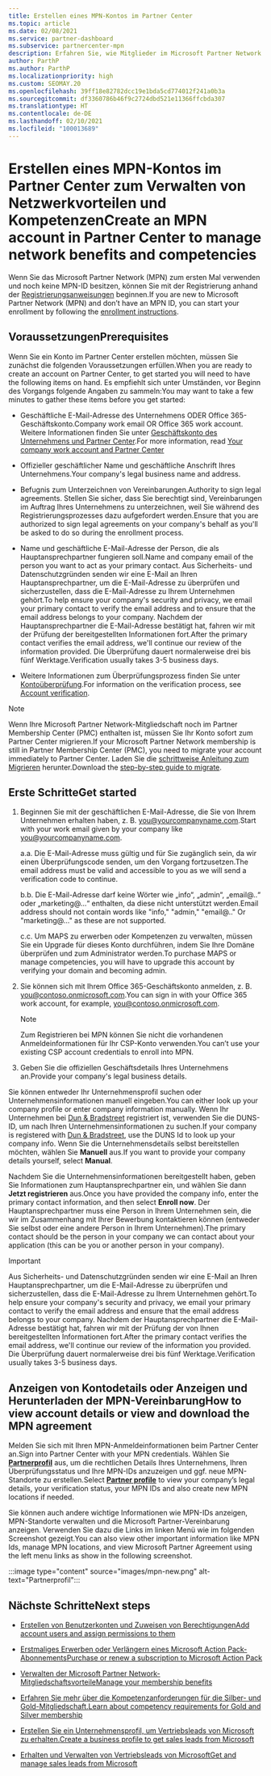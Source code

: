 ```yaml
---
title: Erstellen eines MPN-Kontos im Partner Center
ms.topic: article
ms.date: 02/08/2021
ms.service: partner-dashboard
ms.subservice: partnercenter-mpn
description: Erfahren Sie, wie Mitglieder im Microsoft Partner Network ein Partner Center-Konto erstellen können, um ihre Netzwerkvorteile und Kompetenzen zu verwalten.
author: ParthP
ms.author: ParthP
ms.localizationpriority: high
ms.custom: SEOMAY.20
ms.openlocfilehash: 39ff18e82782dcc19e1bda5cd774012f241a0b3a
ms.sourcegitcommit: df3360786b46f9c2724dbd521e11366ffcbda307
ms.translationtype: HT
ms.contentlocale: de-DE
ms.lasthandoff: 02/10/2021
ms.locfileid: "100013689"
---
```

# <a name="create-an-mpn-account-in-partner-center-to-manage-network-benefits-and-competencies"></a><span data-ttu-id="91a4b-103">Erstellen eines MPN-Kontos im Partner Center zum Verwalten von Netzwerkvorteilen und Kompetenzen</span><span class="sxs-lookup"><span data-stu-id="91a4b-103">Create an MPN account in Partner Center to manage network benefits and competencies</span></span>


<span data-ttu-id="91a4b-104">Wenn Sie das Microsoft Partner Network (MPN) zum ersten Mal verwenden und noch keine MPN-ID besitzen, können Sie mit der Registrierung anhand der [Registrierungsanweisungen](https://partner.microsoft.com/dashboard/account/v3/enrollment/introduction/partnership) beginnen.</span><span class="sxs-lookup"><span data-stu-id="91a4b-104">If you are new to Microsoft Partner Network (MPN) and don’t have an MPN ID, you can start your enrollment by following the [enrollment instructions](https://partner.microsoft.com/dashboard/account/v3/enrollment/introduction/partnership).</span></span>

## <a name="prerequisites"></a><span data-ttu-id="91a4b-105">Voraussetzungen</span><span class="sxs-lookup"><span data-stu-id="91a4b-105">Prerequisites</span></span> 

<span data-ttu-id="91a4b-106">Wenn Sie ein Konto im Partner Center erstellen möchten, müssen Sie zunächst die folgenden Voraussetzungen erfüllen.</span><span class="sxs-lookup"><span data-stu-id="91a4b-106">When you are ready to create an account on Partner Center, to get started you will need to have the following items on hand.</span></span>  <span data-ttu-id="91a4b-107">Es empfiehlt sich unter Umständen, vor Beginn des Vorgangs folgende Angaben zu sammeln:</span><span class="sxs-lookup"><span data-stu-id="91a4b-107">You may want to take a few minutes to gather these items before you get started:</span></span>

- <span data-ttu-id="91a4b-108">Geschäftliche E-Mail-Adresse des Unternehmens ODER Office 365-Geschäftskonto.</span><span class="sxs-lookup"><span data-stu-id="91a4b-108">Company work email OR Office 365 work account.</span></span> <span data-ttu-id="91a4b-109">Weitere Informationen finden Sie unter [Geschäftskonto des Unternehmens und Partner Center](azure-active-directory-tenants-and-partner-center.md).</span><span class="sxs-lookup"><span data-stu-id="91a4b-109">For more information, read [Your company work account and Partner Center](azure-active-directory-tenants-and-partner-center.md)</span></span> 
 
- <span data-ttu-id="91a4b-110">Offizieller geschäftlicher Name und geschäftliche Anschrift Ihres Unternehmens.</span><span class="sxs-lookup"><span data-stu-id="91a4b-110">Your company's legal business name and address.</span></span>

- <span data-ttu-id="91a4b-111">Befugnis zum Unterzeichnen von Vereinbarungen.</span><span class="sxs-lookup"><span data-stu-id="91a4b-111">Authority to sign legal agreements.</span></span> <span data-ttu-id="91a4b-112">Stellen Sie sicher, dass Sie berechtigt sind, Vereinbarungen im Auftrag Ihres Unternehmens zu unterzeichnen, weil Sie während des Registrierungsprozesses dazu aufgefordert werden.</span><span class="sxs-lookup"><span data-stu-id="91a4b-112">Ensure that you are authorized to sign legal agreements on your company's behalf as you'll be asked to do so during the enrollment process.</span></span>

- <span data-ttu-id="91a4b-113">Name und geschäftliche E-Mail-Adresse der Person, die als Hauptansprechpartner fungieren soll.</span><span class="sxs-lookup"><span data-stu-id="91a4b-113">Name and company email of the person you want to act as your primary contact.</span></span> <span data-ttu-id="91a4b-114">Aus Sicherheits- und Datenschutzgründen senden wir eine E-Mail an Ihren Hauptansprechpartner, um die E-Mail-Adresse zu überprüfen und sicherzustellen, dass die E-Mail-Adresse zu Ihrem Unternehmen gehört.</span><span class="sxs-lookup"><span data-stu-id="91a4b-114">To help ensure your company's security and privacy, we email your primary contact to verify the email address and to ensure that the email address belongs to your company.</span></span> <span data-ttu-id="91a4b-115">Nachdem der Hauptansprechpartner die E-Mail-Adresse bestätigt hat, fahren wir mit der Prüfung der bereitgestellten Informationen fort.</span><span class="sxs-lookup"><span data-stu-id="91a4b-115">After the primary contact verifies the email address, we'll continue our review of the information provided.</span></span> <span data-ttu-id="91a4b-116">Die Überprüfung dauert normalerweise drei bis fünf Werktage.</span><span class="sxs-lookup"><span data-stu-id="91a4b-116">Verification usually takes 3-5 business days.</span></span> 

- <span data-ttu-id="91a4b-117">Weitere Informationen zum Überprüfungsprozess finden Sie unter [Kontoüberprüfung](verification-responses.md).</span><span class="sxs-lookup"><span data-stu-id="91a4b-117">For information on the verification process, see [Account verification](verification-responses.md).</span></span>

>[!NOTE]
><span data-ttu-id="91a4b-118">Wenn Ihre Microsoft Partner Network-Mitgliedschaft noch im Partner Membership Center (PMC) enthalten ist, müssen Sie Ihr Konto sofort zum Partner Center migrieren.</span><span class="sxs-lookup"><span data-stu-id="91a4b-118">If your Microsoft Partner Network membership is still in Partner Membership Center (PMC), you need to migrate your account immediately to Partner Center.</span></span> <span data-ttu-id="91a4b-119">Laden Sie die [schrittweise Anleitung zum Migrieren](https://assetsprod.microsoft.com/mpn/migrate-pmc-pc-mpa-guide.pptx) herunter.</span><span class="sxs-lookup"><span data-stu-id="91a4b-119">Download the [step-by-step guide to migrate](https://assetsprod.microsoft.com/mpn/migrate-pmc-pc-mpa-guide.pptx).</span></span>

## <a name="get-started"></a><span data-ttu-id="91a4b-120">Erste Schritte</span><span class="sxs-lookup"><span data-stu-id="91a4b-120">Get started</span></span>

1. <span data-ttu-id="91a4b-121">Beginnen Sie mit der geschäftlichen E-Mail-Adresse, die Sie von Ihrem Unternehmen erhalten haben, z. B. you@yourcompanyname.com.</span><span class="sxs-lookup"><span data-stu-id="91a4b-121">Start with your work email given by your company like you@yourcompanyname.com.</span></span>
 
    <span data-ttu-id="91a4b-122">a.</span><span class="sxs-lookup"><span data-stu-id="91a4b-122">a.</span></span>  <span data-ttu-id="91a4b-123">Die E-Mail-Adresse muss gültig und für Sie zugänglich sein, da wir einen Überprüfungscode senden, um den Vorgang fortzusetzen.</span><span class="sxs-lookup"><span data-stu-id="91a4b-123">The email address must be valid and accessible to you as we will send a verification code to continue.</span></span>

    <span data-ttu-id="91a4b-124">b.</span><span class="sxs-lookup"><span data-stu-id="91a4b-124">b.</span></span>  <span data-ttu-id="91a4b-125">Die E-Mail-Adresse darf keine Wörter wie „info“, „admin“, „email@..“ oder „marketing@...“ enthalten, da diese nicht unterstützt werden.</span><span class="sxs-lookup"><span data-stu-id="91a4b-125">Email address should not contain words like "info," "admin," "email@.." Or "marketing@..." as these are not supported.</span></span>

    <span data-ttu-id="91a4b-126">c.</span><span class="sxs-lookup"><span data-stu-id="91a4b-126">c.</span></span>  <span data-ttu-id="91a4b-127">Um MAPS zu erwerben oder Kompetenzen zu verwalten, müssen Sie ein Upgrade für dieses Konto durchführen, indem Sie Ihre Domäne überprüfen und zum Administrator werden.</span><span class="sxs-lookup"><span data-stu-id="91a4b-127">To purchase MAPS or manage competencies, you will have to upgrade this account by verifying your domain and becoming admin.</span></span> 

2. <span data-ttu-id="91a4b-128">Sie können sich mit Ihrem Office 365-Geschäftskonto anmelden, z. B. you@contoso.onmicrosoft.com.</span><span class="sxs-lookup"><span data-stu-id="91a4b-128">You can sign in with your Office 365 work account, for example, you@contoso.onmicrosoft.com.</span></span>

   >[!NOTE]
   > <span data-ttu-id="91a4b-129">Zum Registrieren bei MPN können Sie nicht die vorhandenen Anmeldeinformationen für Ihr CSP-Konto verwenden.</span><span class="sxs-lookup"><span data-stu-id="91a4b-129">You can’t use your existing CSP account credentials to enroll into MPN.</span></span>

3. <span data-ttu-id="91a4b-130">Geben Sie die offiziellen Geschäftsdetails Ihres Unternehmens an.</span><span class="sxs-lookup"><span data-stu-id="91a4b-130">Provide your company's legal business details.</span></span>

<span data-ttu-id="91a4b-131">Sie können entweder Ihr Unternehmensprofil suchen oder Unternehmensinformationen manuell eingeben.</span><span class="sxs-lookup"><span data-stu-id="91a4b-131">You can either look up your company profile or enter company information manually.</span></span> <span data-ttu-id="91a4b-132">Wenn Ihr Unternehmen bei [Dun & Bradstreet](https://partner.microsoft.com/marketing/usisvshowcase/dunandbrad) registriert ist, verwenden Sie die DUNS-ID, um nach Ihren Unternehmensinformationen zu suchen.</span><span class="sxs-lookup"><span data-stu-id="91a4b-132">If your company is registered with [Dun & Bradstreet](https://partner.microsoft.com/marketing/usisvshowcase/dunandbrad), use the DUNS Id to look up your company info.</span></span> <span data-ttu-id="91a4b-133">Wenn Sie die Unternehmensdetails selbst bereitstellen möchten, wählen Sie **Manuell** aus.</span><span class="sxs-lookup"><span data-stu-id="91a4b-133">If you want to provide your company details yourself, select **Manual**.</span></span>

<span data-ttu-id="91a4b-134">Nachdem Sie die Unternehmensinformationen bereitgestellt haben, geben Sie Informationen zum Hauptansprechpartner ein, und wählen Sie dann **Jetzt registrieren** aus.</span><span class="sxs-lookup"><span data-stu-id="91a4b-134">Once you have provided the company info, enter the primary contact information, and then select **Enroll now**.</span></span>
<span data-ttu-id="91a4b-135">Der Hauptansprechpartner muss eine Person in Ihrem Unternehmen sein, die wir im Zusammenhang mit Ihrer Bewerbung kontaktieren können (entweder Sie selbst oder eine andere Person in Ihrem Unternehmen).</span><span class="sxs-lookup"><span data-stu-id="91a4b-135">The primary contact should be the person in your company we can contact about your application (this can be you or another person in your company).</span></span>

>[!IMPORTANT]
><span data-ttu-id="91a4b-136">Aus Sicherheits- und Datenschutzgründen senden wir eine E-Mail an Ihren Hauptansprechpartner, um die E-Mail-Adresse zu überprüfen und sicherzustellen, dass die E-Mail-Adresse zu Ihrem Unternehmen gehört.</span><span class="sxs-lookup"><span data-stu-id="91a4b-136">To help ensure your company's security and privacy, we email your primary contact to verify the email address and ensure that the email address belongs to your company.</span></span> <span data-ttu-id="91a4b-137">Nachdem der Hauptansprechpartner die E-Mail-Adresse bestätigt hat, fahren wir mit der Prüfung der von Ihnen bereitgestellten Informationen fort.</span><span class="sxs-lookup"><span data-stu-id="91a4b-137">After the primary contact verifies the email address, we'll continue our review of the information you provided.</span></span> <span data-ttu-id="91a4b-138">Die Überprüfung dauert normalerweise drei bis fünf Werktage.</span><span class="sxs-lookup"><span data-stu-id="91a4b-138">Verification usually takes 3-5 business days.</span></span> 

## <a name="how-to-view-account-details-or-view-and-download-the-mpn-agreement"></a><span data-ttu-id="91a4b-139">Anzeigen von Kontodetails oder Anzeigen und Herunterladen der MPN-Vereinbarung</span><span class="sxs-lookup"><span data-stu-id="91a4b-139">How to view account details or view and download the MPN agreement</span></span>

<span data-ttu-id="91a4b-140">Melden Sie sich mit Ihren MPN-Anmeldeinformationen beim Partner Center an.</span><span class="sxs-lookup"><span data-stu-id="91a4b-140">Sign into Partner Center with your MPN credentials.</span></span> <span data-ttu-id="91a4b-141">Wählen Sie [**Partnerprofil**](https://partner.microsoft.com/pcv/accountsettings/connectedpartnerprofile) aus, um die rechtlichen Details Ihres Unternehmens, Ihren Überprüfungsstatus und Ihre MPN-IDs anzuzeigen und ggf. neue MPN-Standorte zu erstellen.</span><span class="sxs-lookup"><span data-stu-id="91a4b-141">Select [**Partner profile**](https://partner.microsoft.com/pcv/accountsettings/connectedpartnerprofile) to view your company’s legal details, your verification status, your MPN IDs and also create new MPN locations if needed.</span></span> 

<span data-ttu-id="91a4b-142">Sie können auch andere wichtige Informationen wie MPN-IDs anzeigen, MPN-Standorte verwalten und die Microsoft Partner-Vereinbarung anzeigen. Verwenden Sie dazu die Links im linken Menü wie im folgenden Screenshot gezeigt.</span><span class="sxs-lookup"><span data-stu-id="91a4b-142">You can also view other important information like MPN Ids, manage MPN locations, and view Microsoft Partner Agreement using the left menu links as show in the following screenshot.</span></span>

:::image type="content" source="images/mpn-new.png" alt-text="Partnerprofil":::


## <a name="next-steps"></a><span data-ttu-id="91a4b-144">Nächste Schritte</span><span class="sxs-lookup"><span data-stu-id="91a4b-144">Next steps</span></span>

-   [<span data-ttu-id="91a4b-145">Erstellen von Benutzerkonten und Zuweisen von Berechtigungen</span><span class="sxs-lookup"><span data-stu-id="91a4b-145">Add account users and assign permissions to them</span></span>](create-user-accounts-and-set-permissions.md)

-   [<span data-ttu-id="91a4b-146">Erstmaliges Erwerben oder Verlängern eines Microsoft Action Pack-Abonnements</span><span class="sxs-lookup"><span data-stu-id="91a4b-146">Purchase or renew a subscription to Microsoft Action Pack</span></span>](mpn-get-action-pack.md)

-   [<span data-ttu-id="91a4b-147">Verwalten der Microsoft Partner Network-Mitgliedschaftsvorteile</span><span class="sxs-lookup"><span data-stu-id="91a4b-147">Manage your membership benefits</span></span>](manage-your-partner-network-benefits.md)

-   [<span data-ttu-id="91a4b-148">Erfahren Sie mehr über die Kompetenzanforderungen für die Silber- und Gold-Mitgliedschaft.</span><span class="sxs-lookup"><span data-stu-id="91a4b-148">Learn about competency requirements for Gold and Silver membership</span></span>](https://partner.microsoft.com/membership/competencies)

-   [<span data-ttu-id="91a4b-149">Erstellen Sie ein Unternehmensprofil, um Vertriebsleads von Microsoft zu erhalten.</span><span class="sxs-lookup"><span data-stu-id="91a4b-149">Create a business profile to get sales leads from Microsoft</span></span>](create-a-marketing-profile.md)

-   [<span data-ttu-id="91a4b-150">Erhalten und Verwalten von Vertriebsleads von Microsoft</span><span class="sxs-lookup"><span data-stu-id="91a4b-150">Get and manage sales leads from Microsoft</span></span>](manage-leads.md)
